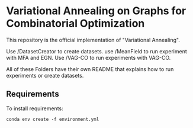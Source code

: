 # Variational Annealing on Graphs for Combinatorial Optimization

This repository is the official implementation of "Variational Annealing". 


Use /DatasetCreator to create datasets.
use /MeanField to run experiment with MFA and EGN.
Use /VAG-CO to run experiments with VAG-CO.

All of these Folders have their own README that explains how to run experiments or create datasets.


## Requirements

To install requirements:

```setup
conda env create -f environment.yml
```
